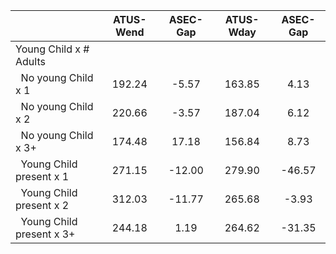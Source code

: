 
|                      |    ATUS-Wend |     ASEC-Gap |    ATUS-Wday |     ASEC-Gap |
| -------------------- | :----------: | :----------: | :----------: | :----------: |
| Young Child x # Adults |              |              |              |              |
| &nbsp;&nbsp;No young Child x 1 |       192.24 |        -5.57 |       163.85 |         4.13 |
| &nbsp;&nbsp;No young Child x 2 |       220.66 |        -3.57 |       187.04 |         6.12 |
| &nbsp;&nbsp;No young Child x 3+ |       174.48 |        17.18 |       156.84 |         8.73 |
| &nbsp;&nbsp;Young Child present x 1 |       271.15 |       -12.00 |       279.90 |       -46.57 |
| &nbsp;&nbsp;Young Child present x 2 |       312.03 |       -11.77 |       265.68 |        -3.93 |
| &nbsp;&nbsp;Young Child present x 3+ |       244.18 |         1.19 |       264.62 |       -31.35 |

